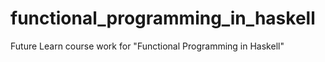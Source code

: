 # functional_programming_in_haskell
Future Learn course work for "Functional Programming in Haskell"
